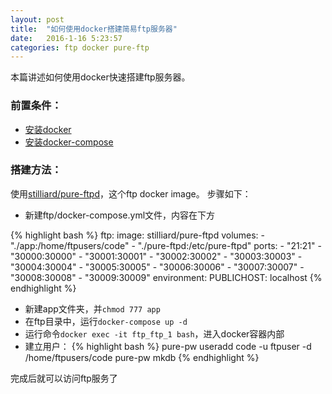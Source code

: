 ```yaml
---
layout: post
title:  "如何使用docker搭建简易ftp服务器"
date:   2016-1-16 5:23:57
categories: ftp docker pure-ftp
---
```


本篇讲述如何使用docker快速搭建ftp服务器。

### 前置条件：

* [安装docker](http://tlightsky.github.io/docker/2016/01/16/how-to-install-docker.html)
* [安装docker-compose](http://tlightsky.github.io/docker/docker-compose/python/pip/2016/01/16/how-to-install-docker-compose.html)


### 搭建方法：

使用[stilliard/pure-ftpd](stilliard/pure-ftpd)，这个ftp docker image。
步骤如下：

* 新建ftp/docker-compose.yml文件，内容在下方


{% highlight bash %}
ftp:
  image: stilliard/pure-ftpd
  volumes:
    - "./app:/home/ftpusers/code"
    - "./pure-ftpd:/etc/pure-ftpd"
  ports:
    - "21:21"
    - "30000:30000"
    - "30001:30001"
    - "30002:30002"
    - "30003:30003"
    - "30004:30004"
    - "30005:30005"
    - "30006:30006"
    - "30007:30007"
    - "30008:30008"
    - "30009:30009"
  environment:
    PUBLICHOST: localhost
{% endhighlight %}

* 新建app文件夹，并`chmod 777 app`
* 在ftp目录中，运行`docker-compose up -d`
* 运行命令`docker exec -it ftp_ftp_1 bash`，进入docker容器内部
* 建立用户：
{% highlight bash %}
pure-pw useradd code -u ftpuser -d /home/ftpusers/code
pure-pw mkdb
{% endhighlight %}

完成后就可以访问ftp服务了



[stilliard/pure-ftpd]: https://hub.docker.com/r/stilliard/pure-ftpd/
